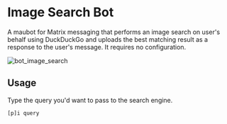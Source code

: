 # Image Search Bot

A maubot for Matrix messaging that performs an image search on user's behalf using DuckDuckGo and uploads the best matching result as a response to the user's message. It requires no configuration.

![bot_image_search](https://github.com/user-attachments/assets/e8d8b98d-9dc9-4480-8eff-a9714e8a6697)


## Usage
Type the query you'd want to pass to the search engine.
```
[p]i query
```
